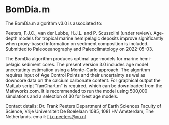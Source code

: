 # BomDia.m

The BomDia.m algorithm v3.0 is associated to:

Peeters, F.J.C., van der Lubbe, H.J.L. and P. Scussolini (under review). Age-depth models for tropical marine hemipelagic deposits improve significantly when proxy-based information on sediment composition is included. Submitted to Paleoceanography and Paleoclimatology on 2022-05-03.

The BomDia algorithm produces optimal age-models for marine hemi-pelagic sediment cores. The present version 3.0 includes age model uncertatinty estimation using a Monte-Carlo approach. The algorithm requires input of Age Control Points and their uncertainty as wel as downcore data on the calcium carbonate content. For graphical output the MatLab script "fanChart.m" is required, which can be downloaded from the Mathworks.com. It is recommended to run the model using 500,000 simulations and a selection of 30 for best age models. 

Contact details:
Dr. Frank Peeters
Department of Earth Sciences
Faculty of Science, Vrije Universiteit
De Boelelaan 1085, 1081 HV Amsterdam,
The Netherlands. email: f.j.c.peeters@vu.nl
